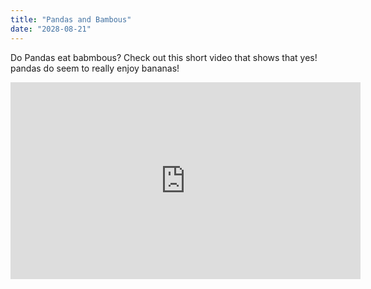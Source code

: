 ```yaml
---
title: "Pandas and Bambous"
date: "2028-08-21"
---
```


Do Pandas eat babmbous? Check out this short video that shows that yes! pandas do seem to really enjoy bananas!

<iframe width="560" height="315" src="https://www.youtube.com/embed/4SZl1r2O_bY" frameborder="0" allowfullscreen></iframe>